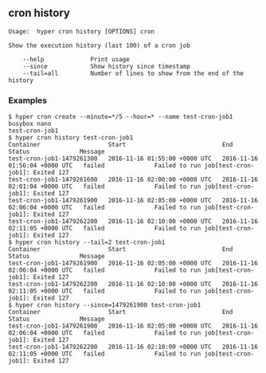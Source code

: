 ## cron history

	Usage:	hyper cron history [OPTIONS] cron

	Show the execution history (last 100) of a cron job

		--help             Print usage
		--since            Show history since timestamp
		--tail=all         Number of lines to show from the end of the history


### Examples

	$ hyper cron create --minute=*/5 --hour=* --name test-cron-job1 busybox nano
	test-cron-job1
	$ hyper cron history test-cron-job1
	Container                   Start                           End                             Status              Message
	test-cron-job1-1479261300   2016-11-16 01:55:00 +0000 UTC   2016-11-16 01:56:04 +0000 UTC   failed              Failed to run job[test-cron-job1]: Exited 127
	test-cron-job1-1479261600   2016-11-16 02:00:00 +0000 UTC   2016-11-16 02:01:04 +0000 UTC   failed              Failed to run job[test-cron-job1]: Exited 127
	test-cron-job1-1479261900   2016-11-16 02:05:00 +0000 UTC   2016-11-16 02:06:04 +0000 UTC   failed              Failed to run job[test-cron-job1]: Exited 127
	test-cron-job1-1479262200   2016-11-16 02:10:00 +0000 UTC   2016-11-16 02:11:05 +0000 UTC   failed              Failed to run job[test-cron-job1]: Exited 127
	$ hyper cron history --tail=2 test-cron-job1
	Container                   Start                           End                             Status              Message
	test-cron-job1-1479261900   2016-11-16 02:05:00 +0000 UTC   2016-11-16 02:06:04 +0000 UTC   failed              Failed to run job[test-cron-job1]: Exited 127
	test-cron-job1-1479262200   2016-11-16 02:10:00 +0000 UTC   2016-11-16 02:11:05 +0000 UTC   failed              Failed to run job[test-cron-job1]: Exited 127
	$ hyper cron history --since=1479261900 test-cron-job1
	Container                   Start                           End                             Status              Message
	test-cron-job1-1479261900   2016-11-16 02:05:00 +0000 UTC   2016-11-16 02:06:04 +0000 UTC   failed              Failed to run job[test-cron-job1]: Exited 127
	test-cron-job1-1479262200   2016-11-16 02:10:00 +0000 UTC   2016-11-16 02:11:05 +0000 UTC   failed              Failed to run job[test-cron-job1]: Exited 127
